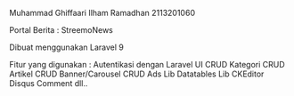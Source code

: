 Muhammad Ghiffaari Ilham Ramadhan
2113201060

Portal Berita : StreemoNews

Dibuat menggunakan Laravel 9

Fitur yang digunakan :
Autentikasi dengan Laravel UI
CRUD Kategori
CRUD Artikel
CRUD Banner/Carousel
CRUD Ads
Lib Datatables
Lib CKEditor
Disqus Comment
dll..
